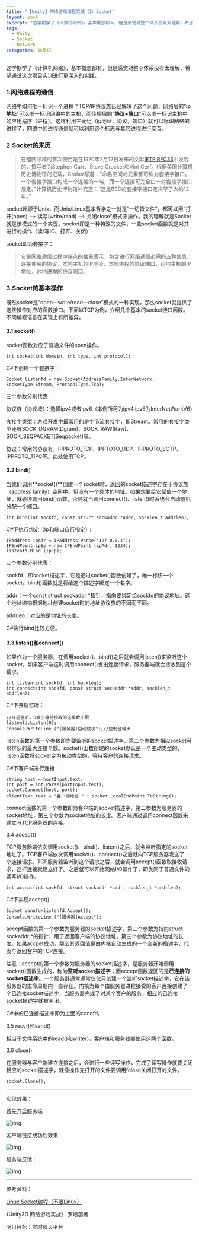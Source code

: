 ```yaml
---
title: "【Unity】网络游戏编程实践（1）Socket"
layout: post
excerpt: "这学期学了《计算机网络》，基本概念都有，但是感觉对整个体系没有太理解，希望通过这次项目实训进行更深入的实践。"
tags:
  - Unity
  - Socket
  - Network
categories: 做笔记
---
```


这学期学了《计算机网络》，基本概念都有，但是感觉对整个体系没有太理解，希望通过这次项目实训进行更深入的实践。

### 1.网络进程的通信

网络中如何唯一标识一个进程？TCP/IP协议族已经解决了这个问题，网络层的“**ip地址**”可以唯一标识网络中的主机，而传输层的“**协议+端口**”可以唯一标识主机中的应用程序（进程）。这样利用三元组（ip地址，协议，端口）就可以标识网络的进程了，网络中的进程通信就可以利用这个标志与其它进程进行交互。

### 2.Socket的来历

> 在组网领域的首次使用是在1970年2月12日发布的文献[IETF RFC33](http://datatracker.ietf.org/doc/rfc33/)中发现的，撰写者为Stephen Carr、Steve Crocker和Vint Cerf。根据美国计算机历史博物馆的记载，Croker写道：“命名空间的元素都可称为套接字接口。一个套接字接口构成一个连接的一端，而一个连接可完全由一对套接字接口规定。”计算机历史博物馆补充道：“这比BSD的套接字接口定义早了大约12年。”

socket起源于Unix，而Unix/Linux基本哲学之一就是“一切皆文件”，都可以用“打开(open) –> 读写(write/read) –> 关闭close”模式来操作。我的理解就是Socket就是该模式的一个实现，socket即是一种特殊的文件，一些socket函数就是对其进行的操作（读/写IO、打开、关闭）

socket即为套接字：

> 它是网络通信过程中端点的抽象表示，包含进行网络通信必需的五种信息：连接使用的协议，本地主机的IP地址，本地进程的协议端口，远地主机的IP地址，远地进程的协议端口。

### 3.Socket的基本操作

既然socket是“open—write/read—close”模式的一种实现，那么socket就提供了这些操作对应的函数接口。下面以TCP为例，介绍几个基本的socket接口函数。不同编程语言在实现上有所差异。

#### 3.1 socket()

socket函数对应于普通文件的open操作。

```
int socket(int domain, int type, int protocol);
```

C#下创建一个套接字：

```
Socket listenfd = new Socket(AddressFamily.InterNetwork, SocketType.Stream, ProtocolType.Tcp);
```

三个参数分别代表：

协议族（协议域）：选择ipv4或者ipv6（本例所用为ipv4,ipv6为InterNetWorkV6）

套接字类型：游戏开发中最常用的是字节流套接字，即Stream。常用的套接字类型还有SOCK_DGRAM(Dgram)、SOCK_RAW(Raw)、SOCK_SEQPACKET(Seqpacket)等。

协议：常用的协议有，IPPROTO_TCP、IPPTOTO_UDP、IPPROTO_SCTP、IPPROTO_TIPC等。此处使用TCP。

#### 3.2 bind()

当我们调用**socket()**创建一个socket时，返回的socket描述字存在于协议族（address family）空间中，但没有一个具体的地址。如果想要给它赋值一个地址，就必须调用bind()函数，否则就当调用connect()、listen()时系统会自动随机分配一个端口。

```
int bind(int sockfd, const struct sockaddr *addr, socklen_t addrlen);
```

C#下执行绑定（Ip和端口自行指定）：

```
IPAddress ipAdr = IPAddress.Parse("127.0.0.1");
IPEndPoint ipEp = new IPEndPoint (ipAdr, 1234);
listenfd.Bind (ipEp);
```

三个参数分别代表：

sockfd：即socket描述字，它是通过socket()函数创建了，唯一标识一个socket。bind()函数就是将给这个描述字绑定一个名字。

addr：一个const struct sockaddr *指针，指向要绑定给sockfd的协议地址。这个地址结构根据地址创建socket时的地址协议族的不同而不同。

addrlen：对应的是地址的长度。

C#执行bind比较方便。

#### 3.3 listen()和connect()

如果作为一个服务器，在调用socket()、bind()之后就会调用listen()来监听这个socket，如果客户端这时调用connect()发出连接请求，服务器端就会接收到这个请求。

```
int listen(int sockfd, int backlog);
int connect(int sockfd, const struct sockaddr *addr, socklen_t addrlen);
```

C#下开启监听：

```
//开启监听，0表示等待接收的连接数不限
listenfd.Listen(0);
Console.WriteLine ("[服务器]启动成功");//控制台输出
```

listen函数的第一个参数即为要监听的socket描述字，第二个参数为相应socket可以排队的最大连接个数。socket()函数创建的socket默认是一个主动类型的，listen函数将socket变为被动类型的，等待客户的连接请求。

C#下客户端进行连接：

```
string host = hostInput.text;
int port = int.Parse(portInput.text);
socket.Connect(host, port);
clientText.text = "客户端地址 " + socket.LocalEndPoint.ToString();
```

connect函数的第一个参数即为客户端的socket描述字，第二参数为服务器的socket地址，第三个参数为socket地址的长度。客户端通过调用connect函数来建立与TCP服务器的连接。

3.4 accept()

TCP服务器端依次调用socket()、bind()、listen()之后，就会监听指定的socket地址了。TCP客户端依次调用socket()、connect()之后就向TCP服务器发送了一个连接请求。TCP服务器监听到这个请求之后，就会调用accept()函数取接收请求，这样连接就建立好了。之后就可以开始网络I/O操作了，即类同于普通文件的读写I/O操作。

```
int accept(int sockfd, struct sockaddr *addr, socklen_t *addrlen);
```

C#下实现accept()

```
Socket connfd=listenfd.Accept();
Console.WriteLine ("[服务器]Accept");
```

accept函数的第一个参数为服务器的socket描述字，第二个参数为指向struct sockaddr *的指针，用于返回客户端的协议地址，第三个参数为协议地址的长度。如果accpet成功，那么其返回值是由内核自动生成的一个全新的描述字，代表与返回客户的TCP连接。

注意：accept的第一个参数为服务器的socket描述字，是服务器开始调用socket()函数生成的，称为**监听socket描述字**；而accept函数返回的是**已连接的socket描述字**。一个服务器通常通常仅仅只创建一个监听socket描述字，它在该服务器的生命周期内一直存在。内核为每个由服务器进程接受的客户连接创建了一个已连接socket描述字，当服务器完成了对某个客户的服务，相应的已连接socket描述字就被关闭。

C#中的已连接描述字即为上面的connfd。

3.5 recv()和send()

相当于文件系统中的read()和write()。客户端和服务器都使用这两个函数。

3.6 close()

在服务器与客户端建立连接之后，会进行一些读写操作，完成了读写操作就要关闭相应的socket描述字，就像操作完打开的文件要调用fclose关闭打开的文件。

```
socket.Close();
```

------

实现效果：

首先开启服务端

![img](http://ohn6qfqhe.bkt.clouddn.com/1-1.png)

客户端链接成功后效果

![img](http://ohn6qfqhe.bkt.clouddn.com/1-2.png)

服务端反馈：

![img](http://ohn6qfqhe.bkt.clouddn.com/1-3.png)

------

参考资料：

[Linux Socket编程（不限Linux）](http://www.cnblogs.com/skynet/archive/2010/12/12/1903949.html)

《Unity3D 网络游戏实战》 罗培羽著

明日目标：实时聊天平台